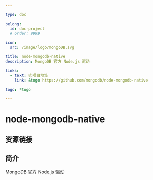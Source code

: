 ```yaml
---

type: doc

belong:
  id: doc-project
  # order: 9999

icon:
  src: /image/logo/mongoDB.svg

title: node-mongodb-native
description: MongoDB 官方 Node.js 驱动

links:
  - text: 📦项目地址
    link: &togo https://github.com/mongodb/node-mongodb-native

togo: *togo

---
```


<ShowLogo />

# node-mongodb-native

<ShowBreadcrumb />

## 资源链接

<ShowLinks />

## 简介

MongoDB 官方 Node.js 驱动